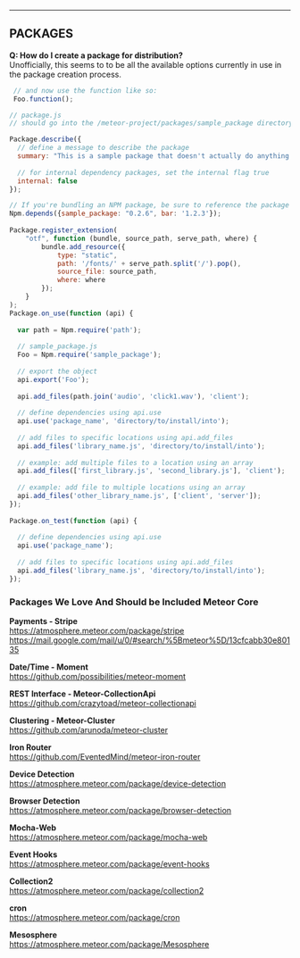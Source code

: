  

------------------------------------------------------------------
## PACKAGES


**Q:  How do I create a package for distribution?**  
Unofficially, this seems to to be all the available options currently in use in the package creation process.  

````js
 // and now use the function like so:
 Foo.function();  
````


````js
// package.js  
// should go into the /meteor-project/packages/sample_package directory  

Package.describe({
  // define a message to describe the package
  summary: "This is a sample package that doesn't actually do anything.",
  
  // for internal dependency packages, set the internal flag true
  internal: false  
});

// If you're bundling an NPM package, be sure to reference the package as a dependency
Npm.depends({sample_package: "0.2.6", bar: '1.2.3'});
 
Package.register_extension(
    "otf", function (bundle, source_path, serve_path, where) {
        bundle.add_resource({
            type: "static",
            path: '/fonts/' + serve_path.split('/').pop(),
            source_file: source_path,
            where: where
        });
    }
);
Package.on_use(function (api) {
  
  var path = Npm.require('path');
  
  // sample_package.js  
  Foo = Npm.require('sample_package');  
  
  // export the object
  api.export('Foo');
  
  api.add_files(path.join('audio', 'click1.wav'), 'client');
    
  // define dependencies using api.use
  api.use('package_name', 'directory/to/install/into');
 
  // add files to specific locations using api.add_files
  api.add_files('library_name.js', 'directory/to/install/into');
 
  // example: add multiple files to a location using an array
  api.add_files(['first_library.js', 'second_library.js'], 'client');
 
  // example: add file to multiple locations using an array
  api.add_files('other_library_name.js', ['client', 'server']);
});
 
Package.on_test(function (api) {
 
  // define dependencies using api.use
  api.use('package_name');
 
  // add files to specific locations using api.add_files
  api.add_files('library_name.js', 'directory/to/install/into');
});
````


### Packages We Love And Should be Included Meteor Core


**Payments - Stripe**  
https://atmosphere.meteor.com/package/stripe
https://mail.google.com/mail/u/0/#search/%5Bmeteor%5D/13cfcabb30e80135

**Date/Time - Moment**  
https://github.com/possibilities/meteor-moment

**REST Interface - Meteor-CollectionApi**  
https://github.com/crazytoad/meteor-collectionapi

**Clustering - Meteor-Cluster**    
https://github.com/arunoda/meteor-cluster

**Iron Router**    
https://github.com/EventedMind/meteor-iron-router

**Device Detection**  
https://atmosphere.meteor.com/package/device-detection  

**Browser Detection**  
https://atmosphere.meteor.com/package/browser-detection  

**Mocha-Web**  
https://atmosphere.meteor.com/package/mocha-web   

**Event Hooks**  
https://atmosphere.meteor.com/package/event-hooks  

**Collection2**  
https://atmosphere.meteor.com/package/collection2  

**cron**  
https://atmosphere.meteor.com/package/cron  

**Mesosphere**  
https://atmosphere.meteor.com/package/Mesosphere  
